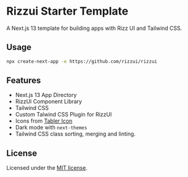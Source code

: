 # Rizzui Starter Template

A Next.js 13 template for building apps with Rizz UI and Tailwind CSS.

## Usage

```bash
npx create-next-app -e https://github.com/rizzui/rizzui
```

## Features

- Next.js 13 App Directory
- RizzUI Component Library
- Tailwind CSS
- Custom Talwind CSS Plugin for RizzUI
- Icons from [Tabler Icon](https://tabler-icons.io/)
- Dark mode with `next-themes`
- Tailwind CSS class sorting, merging and linting.

## License

Licensed under the [MIT license](https://github.com/shadcn/ui/blob/main/LICENSE.md).